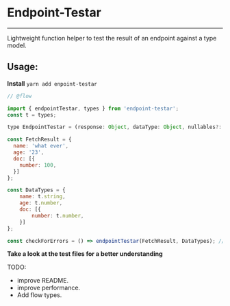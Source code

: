# Endpoint-Testar
*** 

Lightweight function helper to test the result of an endpoint against a type model.

## Usage:

**Install**
`yarn add enpoint-testar`


```javascript
// @flow

import { endpointTestar, types } from 'endpoint-testar';
const t = types;

type EndpointTestar = (response: Object, dataType: Object, nullables?: Array<string>) => Array<string>;

const FetchResult = {
  name: 'what ever',
  age: '23',
  doc: [{
    number: 100,
  }]
};

const DataTypes = {
    name: t.string,
    age: t.number,
    doc: [{
        number: t.number,
    }]
};

const checkForErrors = () => endpointTestar(FetchResult, DataTypes); // ['age returned 23 we expected type number']
```


**Take a look at the test files for a better understanding**


TODO:
- improve README.
- improve performance.
- Add flow types.

